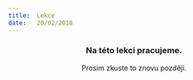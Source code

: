 ```yaml
---
title:  Lekce
date:   20/02/2018
---
```


### <center>Na této lekci pracujeme.</center>
<center>Prosim zkuste to znovu později.</center>